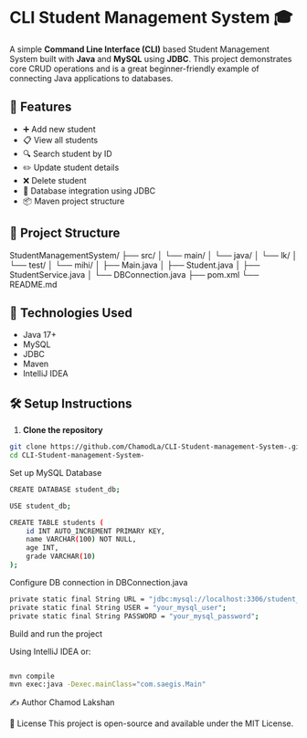 # CLI Student Management System 🎓

A simple **Command Line Interface (CLI)** based Student Management System built with **Java** and **MySQL** using **JDBC**. This project demonstrates core CRUD operations and is a great beginner-friendly example of connecting Java applications to databases.

## 🔧 Features

- ➕ Add new student
- 📋 View all students
- 🔍 Search student by ID
- ✏️ Update student details
- ❌ Delete student
- 💾 Database integration using JDBC
- 📦 Maven project structure

## 📂 Project Structure

StudentManagementSystem/ ├── src/ │ └── main/ │ └── java/ │ └── lk/ │ └── test/ │ └── mihi/ │ ├── Main.java │ ├── Student.java │ ├── StudentService.java │ └── DBConnection.java ├── pom.xml └── README.md


## 🧰 Technologies Used

- Java 17+
- MySQL
- JDBC
- Maven
- IntelliJ IDEA

## 🛠️ Setup Instructions

1. **Clone the repository**

```bash
git clone https://github.com/ChamodLa/CLI-Student-management-System-.git
cd CLI-Student-management-System-
```

Set up MySQL Database

```bash
CREATE DATABASE student_db;

USE student_db;

CREATE TABLE students (
    id INT AUTO_INCREMENT PRIMARY KEY,
    name VARCHAR(100) NOT NULL,
    age INT,
    grade VARCHAR(10)
);
```

Configure DB connection in DBConnection.java
```bash
private static final String URL = "jdbc:mysql://localhost:3306/student_db";
private static final String USER = "your_mysql_user";
private static final String PASSWORD = "your_mysql_password";
```
Build and run the project

Using IntelliJ IDEA or:

```bash

mvn compile
mvn exec:java -Dexec.mainClass="com.saegis.Main"
```

✍️ Author
Chamod Lakshan

📃 License
This project is open-source and available under the MIT License.
